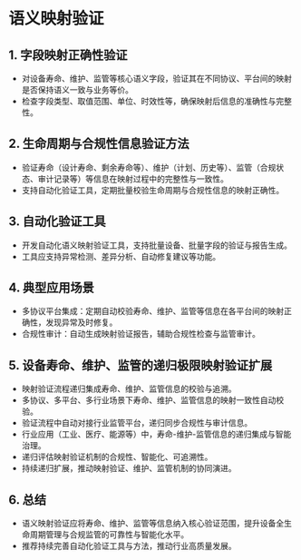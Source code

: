 # 语义映射验证

## 1. 字段映射正确性验证

- 对设备寿命、维护、监管等核心语义字段，验证其在不同协议、平台间的映射是否保持语义一致与业务等价。
- 检查字段类型、取值范围、单位、时效性等，确保映射后信息的准确性与完整性。

## 2. 生命周期与合规性信息验证方法

- 验证寿命（设计寿命、剩余寿命等）、维护（计划、历史等）、监管（合规状态、审计记录等）等信息在映射过程中的完整性与一致性。
- 支持自动化验证工具，定期批量校验生命周期与合规性信息的映射正确性。

## 3. 自动化验证工具

- 开发自动化语义映射验证工具，支持批量设备、批量字段的验证与报告生成。
- 工具应支持异常检测、差异分析、自动修复建议等功能。

## 4. 典型应用场景

- 多协议平台集成：定期自动校验寿命、维护、监管等信息在各平台间的映射正确性，发现异常及时修复。
- 合规性审计：自动生成映射验证报告，辅助合规性检查与监管审计。

## 5. 设备寿命、维护、监管的递归极限映射验证扩展

- 映射验证流程递归集成寿命、维护、监管信息的校验与追溯。
- 多协议、多平台、多行业场景下寿命、维护、监管信息的映射一致性自动校验。
- 验证流程中自动对接行业监管平台，递归同步合规性与审计信息。
- 行业应用（工业、医疗、能源等）中，寿命-维护-监管信息的递归集成与智能治理。
- 递归评估映射验证机制的合规性、智能化、可追溯性。
- 持续递归扩展，推动映射验证、维护、监管机制的协同演进。

## 6. 总结

- 语义映射验证应将寿命、维护、监管等信息纳入核心验证范围，提升设备全生命周期管理与合规监管的可靠性与智能化水平。
- 推荐持续完善自动化验证工具与方法，推动行业高质量发展。
